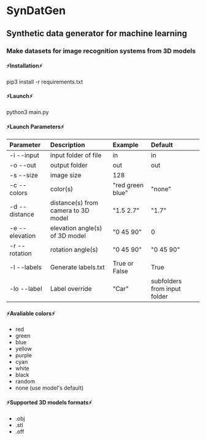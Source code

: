 # SynDatGen
## Synthetic data generator for machine learning
### Make datasets for image recognition systems from 3D models

<!--
**SynDatGen/SynDatGen** is a ✨ _special_ ✨ repository because its `README.md` (this file) appears on your GitHub profile.

Here are some ideas to get you started:

- 🔭 I’m currently working on ...
- 🌱 I’m currently learning ...
- 👯 I’m looking to collaborate on ...
- 🤔 I’m looking for help with ...
- 💬 Ask me about ...
- 📫 How to reach me: ...
- 😄 Pronouns: ...
- ⚡ Fun fact: ...
-->
#### ⚡Installation⚡
pip3 install -r requirements.txt

#### ⚡Launch⚡
python3 main.py

#### ⚡Launch Parameters⚡
|Parameter|Description|Example|Default|
|:---------|:---------|:------|:------|
|-i --input|input folder of file|in|in|
|-o --out|output folder|out|out|
|-s --size|image size|128| 
|-c --colors|color(s)|"red green blue"|"none"|
|-d --distance|distance(s) from camera to 3D model|"1.5 2.7"|"1.7"|
|-e --elevation|elevation angle(s) of 3D model|"0 45 90"|0|
|-r --rotation|rotation angle(s)|"0 45 90"|"0 45 90"|
|-l --labels|Generate labels.txt|True or False|True| 
|-lo --label|Label override|"Car"|subfolders from input folder|

#### ⚡Avaliable colors⚡
* red   
* green
* blue
* yellow
* purple
* cyan
* white
* black
* random
* none (use model's default)

#### ⚡Supported 3D models formats⚡
* .obj
* .stl
* .off
